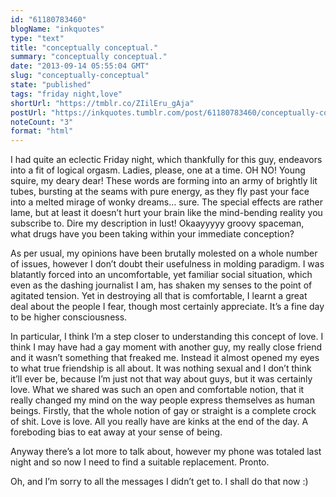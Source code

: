 ```yaml
---
id: "61180783460"
blogName: "inkquotes"
type: "text"
title: "conceptually conceptual."
summary: "conceptually conceptual."
date: "2013-09-14 05:55:04 GMT"
slug: "conceptually-conceptual"
state: "published"
tags: "friday night,love"
shortUrl: "https://tmblr.co/ZIilEru_gAja"
postUrl: "https://inkquotes.tumblr.com/post/61180783460/conceptually-conceptual"
noteCount: "3"
format: "html"
---
```


I had quite an eclectic Friday night, which thankfully for this guy, endeavors into a fit of logical orgasm. Ladies, please, one at a time. OH NO! Young squire, my deary dear! These words are forming into an army of brightly lit tubes, bursting at the seams with pure energy, as they fly past your face into a melted mirage of wonky dreams… sure. The special effects are rather lame, but at least it doesn’t hurt your brain like the mind-bending reality you subscribe to. Dire my description in lust! Okaayyyyy groovy spaceman, what drugs have you been taking within your immediate conception?

As per usual, my opinions have been brutally molested on a whole number of issues, however I don’t doubt their usefulness in molding paradigm. I was blatantly forced into an uncomfortable, yet familiar social situation, which even as the dashing journalist I am, has shaken my senses to the point of agitated tension. Yet in destroying all that is comfortable, I learnt a great deal about the people I fear, though most certainly appreciate. It’s a fine day to be higher consciousness.

In particular, I think I’m a step closer to understanding this concept of love. I think I may have had a gay moment with another guy, my really close friend and it wasn’t something that freaked me. Instead it almost opened my eyes to what true friendship is all about. It was nothing sexual and I don’t think it’ll ever be, because I’m just not that way about guys, but it was certainly love. What we shared was such an open and comfortable notion, that it really changed my mind on the way people express themselves as human beings. Firstly, that the whole notion of gay or straight is a complete crock of shit. Love is love. All you really have are kinks at the end of the day. A foreboding bias to eat away at your sense of being.

Anyway there’s a lot more to talk about, however my phone was totaled last night and so now I need to find a suitable replacement. Pronto. 

Oh, and I’m sorry to all the messages I didn’t get to. I shall do that now :)
